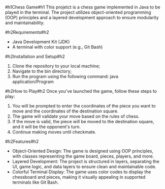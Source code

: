 #h1Chess Game#h1
This projetct is a chess game implemented in Java to be played in the terminal. The project utilizes object-oriented programming (OOP) principles and a layered development approach to ensure modularity and maintainability.

#h2Requirements#h2
- Java Development Kit (JDK)
- A terminal with color support (e.g., Git Bash)

#h2Installation and Setup#h2
1. Clone the repository to your local machine;
2. Navigate to the bin directory;
3. Run the program using the following command: java application/Program

#h2How to Play#h2
Once you've launched the game, follow these steps to play:

1.  You will be prompted to enter the coordinates of the piece you want to move and the coordinates of the destination square.
2.  The game will validate your move based on the rules of chess.
3.  If the move is valid, the piece will be moved to the destination square, and it will be the opponent's turn.
4.  Continue making moves until checkmate.

#h2Features#h2
-  Object-Oriented Design: The game is designed using OOP principles, with classes representing the game board, pieces, players, and more.
-  Layered Development: The project is structured in layers, separating the UI, game logic, and data layers to ensure clean and maintainable code.
-  Colorful Terminal Display: The game uses color codes to display the chessboard and pieces, making it visually appealing in supported terminals like Git Bash.
